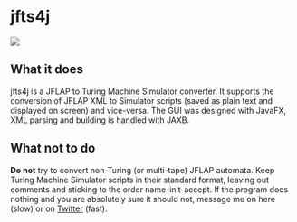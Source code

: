 # jfts4j
![](https://img.shields.io/github/v/release/antifuse/jfts4j)
## What it does
jfts4j is a JFLAP to Turing Machine Simulator converter. It supports the conversion of JFLAP XML to Simulator scripts (saved as plain text and displayed on screen) and vice-versa.
The GUI was designed with JavaFX, XML parsing and building is handled with JAXB.

## What not to do
**Do not** try to convert non-Turing (or multi-tape) JFLAP automata. Keep Turing Machine Simulator scripts in their standard format, leaving out comments and sticking to the order name-init-accept.
If the program does nothing and you are absolutely sure it should not, message me on here (slow) or on [Twitter](https://twitter.com/antifuse) (fast). 
